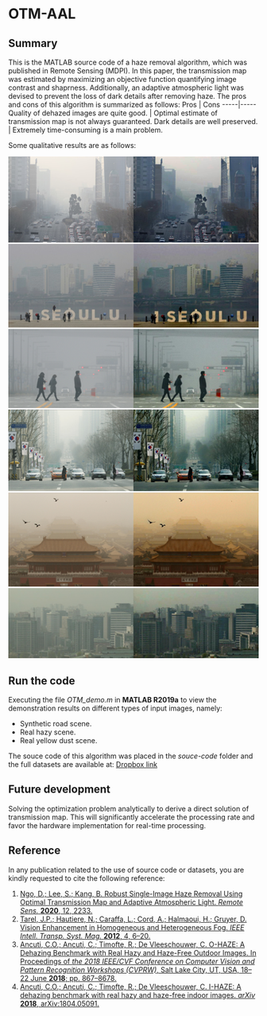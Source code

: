 # OTM-AAL

## Summary
This is the MATLAB source code of a haze removal algorithm, which was published in Remote Sensing (MDPI). In this paper, the transmission map was estimated by maximizing an objective function quantifying image contrast and shaprness. Additionally, an adaptive atmospheric light was devised to prevent the loss of dark details after removing haze. The pros and cons of this algorithm is summarized as follows:
Pros | Cons
-----|-----
Quality of dehazed images are quite good. | Optimal estimate of transmission map is not always guaranteed.
Dark details are well preserved. | Extremely time-consuming is a main problem.

Some qualitative results are as follows:

![First](/results/more_results_1.jpg)
![Second](/results/more_results_2.jpg)
![Third](/results/more_results_3.jpg)
![Fourth](/results/more_results_4.jpg)
![Fifth](/results/more_results_5.jpg)
![Sixth](/results/more_results_6.jpg)

## Run the code
Executing the file *OTM_demo.m* in **MATLAB R2019a** to view the demonstration results on different types of input images, namely:
* Synthetic road scene.
* Real hazy scene.
* Real yellow dust scene.

The souce code of this algorithm was placed in the *souce-code* folder and the full datasets are available at: [Dropbox link](https://www.dropbox.com/s/yxsny8ooxjhg68i/Dataset.rar?dl=0)

## Future development
Solving the optimization problem analytically to derive a direct solution of transmission map. This will significantly accelerate the processing rate and favor the hardware implementation for real-time processing.

## Reference
In any publication related to the use of source code or datasets, you are kindly requested to cite the following reference:

1. [Ngo, D.; Lee, S.; Kang, B. Robust Single-Image Haze Removal Using Optimal Transmission Map and Adaptive Atmospheric Light. *Remote Sens.* **2020**, 12, 2233.](https://www.mdpi.com/2072-4292/12/14/2233)
1. [Tarel, J.P.; Hautiere, N.; Caraffa, L.; Cord, A.; Halmaoui, H.; Gruyer, D. Vision Enhancement in Homogeneous and Heterogeneous Fog. *IEEE Intell. Transp. Syst. Mag.* **2012**, 4, 6–20.](https://ieeexplore.ieee.org/document/6190796)
1. [Ancuti, C.O.; Ancuti, C.; Timofte, R.; De Vleeschouwer, C. O-HAZE: A Dehazing Benchmark with Real Hazy and Haze-Free Outdoor Images. In Proceedings of *the 2018 IEEE/CVF Conference on Computer Vision and Pattern Recognition Workshops (CVPRW)*, Salt Lake City, UT, USA, 18–22 June **2018**; pp. 867–8678.](https://ieeexplore.ieee.org/document/8575270)
1. [Ancuti, C.O.; Ancuti, C.; Timofte, R.; De Vleeschouwer, C. I-HAZE: A dehazing benchmark with real hazy and haze-free indoor images. *arXiv* **2018**, arXiv:1804.05091.](https://arxiv.org/abs/1804.05091)
